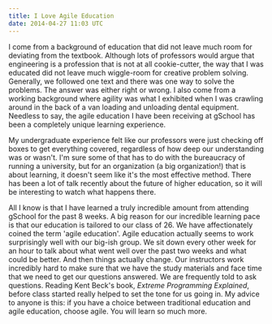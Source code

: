 ```yaml
---
title: I Love Agile Education
date: 2014-04-27 11:03 UTC
---
```


I come from a background of education that did not leave much room for deviating from the textbook. Although lots of professors would argue that
engineering is a profession that is not at all cookie-cutter, the way that I was educated did not leave much wiggle-room for
creative problem solving. Generally, we followed one text and there was one way to solve the problems. The answer
was either right or wrong. I also come from a working background where agility was what I exhibited when I was crawling
around in the back of a van loading and unloading dental equipment. Needless to say, the agile education I have been
receiving at gSchool has been a completely unique learning experience.

My undergraduate experience felt like our professors were just checking off boxes to get everything covered, regardless of
how deep our understanding was or wasn't. I'm sure some of that has to do with the bureaucracy of running a university, but
for an organization (a big organization!) that is about learning, it doesn't seem like it's the most effective method.
There has been a lot of talk recently about the future of higher education, so it will be interesting to watch what happens there.

All I know is that I have learned a truly incredible amount from attending gSchool for the past 8 weeks. A big
reason for our incredible learning pace is that our education is tailored to our class of 26. We have affectionately coined
the term 'agile education'. Agile education actually seems to work surprisingly well with our big-ish group. We sit down
every other week for an hour to talk about what went well over the past two weeks and what could be better. And then things
actually change. Our instructors work incredibly hard to make sure that we have the study materials
and face time that we need to get our questions answered. We are frequently told to ask questions. Reading Kent Beck's book,
_Extreme Programming Explained_, before class started really helped to set the tone for us going in.
My advice to anyone is this: if you have a choice between traditional education and agile education, choose agile.
You will learn so much more.

